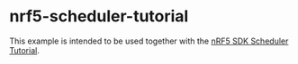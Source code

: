 # nrf5-scheduler-tutorial

This example is intended to be used together with the [nRF5 SDK Scheduler Tutorial](https://devzone.nordicsemi.com/tutorials/b/software-development-kit/posts/scheduler-tutorial).
